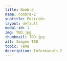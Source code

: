 ```yaml
---
title: Nombre
name: nombre-2
subtitle: Posición
layout: default
modal-id: 1
img: TBD.jpg
thumbnail: TBD.jpg
alt: Imagen TBD
topic: Tema
description: Información 2
---
```

